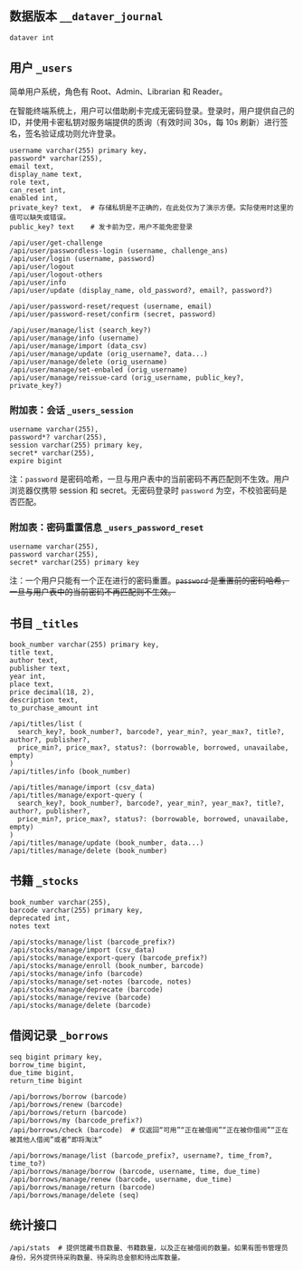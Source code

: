 ## 数据版本 `__dataver_journal`

```plain
dataver int
```

## 用户 `_users`

简单用户系统，角色有 Root、Admin、Librarian 和 Reader。

在智能终端系统上，用户可以借助刷卡完成无密码登录。登录时，用户提供自己的 ID，并使用卡密私钥对服务端提供的质询（有效时间 30s，每 10s 刷新）进行签名，签名验证成功则允许登录。

```plain
username varchar(255) primary key,
password* varchar(255),
email text,
display_name text,
role text,
can_reset int,
enabled int,
private_key? text,  # 存储私钥是不正确的，在此处仅为了演示方便。实际使用时这里的值可以缺失或错误。
public_key? text    # 发卡前为空，用户不能免密登录
```

```plain
/api/user/get-challenge
/api/user/passwordless-login (username, challenge_ans)
/api/user/login (username, password)
/api/user/logout
/api/user/logout-others
/api/user/info
/api/user/update (display_name, old_password?, email?, password?)

/api/user/password-reset/request (username, email)
/api/user/password-reset/confirm (secret, password)

/api/user/manage/list (search_key?)
/api/user/manage/info (username)
/api/user/manage/import (data_csv)
/api/user/manage/update (orig_username?, data...)
/api/user/manage/delete (orig_username)
/api/user/manage/set-enbaled (orig_username)
/api/user/manage/reissue-card (orig_username, public_key?, private_key?)
```

### 附加表：会话 `_users_session`

```plain
username varchar(255),
password*? varchar(255),
session varchar(255) primary key,
secret* varchar(255),
expire bigint
```

注：`password` 是密码哈希，一旦与用户表中的当前密码不再匹配则不生效。用户浏览器仅携带 session 和 secret。无密码登录时 `password` 为空，不校验密码是否匹配。

### 附加表：密码重置信息 `_users_password_reset`

```plain
username varchar(255),
password varchar(255),
secret* varchar(255) primary key
```

注：一个用户只能有一个正在进行的密码重置。~~`password` 是重置前的密码哈希，一旦与用户表中的当前密码不再匹配则不生效。~~

## 书目 `_titles`

```plain
book_number varchar(255) primary key,
title text,
author text,
publisher text,
year int,
place text,
price decimal(18, 2),
description text,
to_purchase_amount int
```

```plain
/api/titles/list (
  search_key?, book_number?, barcode?, year_min?, year_max?, title?, author?, publisher?,
  price_min?, price_max?, status?: (borrowable, borrowed, unavailabe, empty)
)
/api/titles/info (book_number)

/api/titles/manage/import (csv_data)
/api/titles/manage/export-query (
  search_key?, book_number?, barcode?, year_min?, year_max?, title?, author?, publisher?,
  price_min?, price_max?, status?: (borrowable, borrowed, unavailabe, empty)
)
/api/titles/manage/update (book_number, data...)
/api/titles/manage/delete (book_number)
```

## 书籍 `_stocks`

```plain
book_number varchar(255),
barcode varchar(255) primary key,
deprecated int,
notes text
```

```plain
/api/stocks/manage/list (barcode_prefix?)
/api/stocks/manage/import (csv_data)
/api/stocks/manage/export-query (barcode_prefix?)
/api/stocks/manage/enroll (book_number, barcode)
/api/stocks/manage/info (barcode)
/api/stocks/manage/set-notes (barcode, notes)
/api/stocks/manage/deprecate (barcode)
/api/stocks/manage/revive (barcode)
/api/stocks/manage/delete (barcode)
```

## 借阅记录 `_borrows`

```plain
seq bigint primary key,
borrow_time bigint,
due_time bigint,
return_time bigint
```

```plain
/api/borrows/borrow (barcode)
/api/borrows/renew (barcode)
/api/borrows/return (barcode)
/api/borrows/my (barcode_prefix?)
/api/borrows/check (barcode)  # 仅返回“可用”“正在被借阅”“正在被你借阅”“正在被其他人借阅”或者“即将淘汰”

/api/borrows/manage/list (barcode_prefix?, username?, time_from?, time_to?)
/api/borrows/manage/borrow (barcode, username, time, due_time)
/api/borrows/manage/renew (barcode, username, due_time)
/api/borrows/manage/return (barcode)
/api/borrows/manage/delete (seq)
```

## 统计接口

```plain
/api/stats  # 提供馆藏书目数量、书籍数量，以及正在被借阅的数量。如果有图书管理员身份，另外提供待采购数量、待采购总金额和待出库数量。
```
